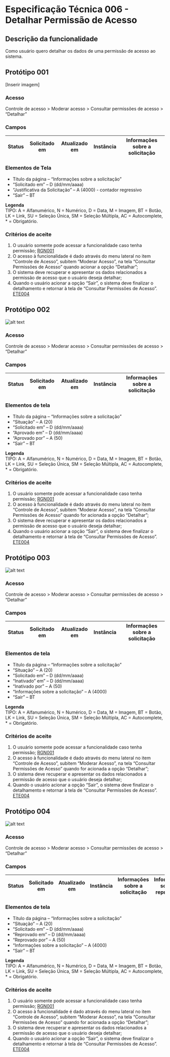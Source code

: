# Especificação Técnica 006 - Detalhar Permissão de Acesso

## Descrição da funcionalidade
Como usuário quero detalhar os dados de uma permissão de acesso ao sistema. 

## Protótipo 001
[Inserir imagem]<!-- ![alt text](../imagens/ete-006-prot-001.png) -->

### Acesso
Controle de acesso > Moderar acesso > Consultar permissões de acesso > “Detalhar”

### Campos

|Status|Solicitado em|Atualizado em|Instância|Informações sobre a solicitação|
|------|-------------|-------------|---------|-------------------------------|

### Elementos de Tela
* Título da página – “Informações sobre a solicitação” 
* “Solicitado em” – D (dd/mm/aaaa) 
* “Justificativa da Solicitação” – A (4000) - contador regressivo 
* “Sair” – BT 

**Legenda**  
TIPO: A = Alfanumérico, N = Numérico, D = Data, M = Imagem, BT = Botão, LK = Link, SU = Seleção Única, SM = Seleção Múltipla, AC = Autocomplete, * = Obrigatório. 

### Critérios de aceite 
1. O usuário somente pode acessar a funcionalidade caso tenha permissão; [RGN001](DocumentoDeRegrasv2.md#rgn001)
2. O acesso à funcionalidade é dado através do menu lateral no item “Controle de Acesso”, subitem “Moderar Acesso”, na tela “Consultar Permissões de Acesso” quando acionar a opção “Detalhar”;   
3. O sistema deve recuperar e apresentar os dados relacionados a permissão de acesso que o usuário deseja detalhar; 
4. Quando o usuário acionar a opção “Sair”, o sistema deve finalizar o detalhamento e retornar à tela de “Consultar Permissões de Acesso”. [ETE004](ETE004.md)

## Protótipo 002
![alt text](../imagens/ete-006-prot-002.png)

### Acesso
Controle de acesso > Moderar acesso > Consultar permissões de acesso > “Detalhar”

### Campos

|Status|Solicitado em|Atualizado em|Instância|Informações sobre a solicitação|
|------|-------------|-------------|---------|-------------------------------|

### Elementos de tela
* Título da página – “Informações sobre a solicitação” 
* “Situação” – A (20) 
* “Solicitado em” – D (dd/mm/aaaa) 
* “Aprovado em” – D (dd/mm/aaaa) 
* “Aprovado por” – A (50) 
* “Sair” – BT 

**Legenda**  
TIPO: A = Alfanumérico, N = Numérico, D = Data, M = Imagem, BT = Botão, LK = Link, SU = Seleção Única, SM = Seleção Múltipla, AC = Autocomplete, * = Obrigatório. 

### Critérios de aceite
1. O usuário somente pode acessar a funcionalidade caso tenha permissão; [RGN001](DocumentoDeRegrasv2.md#rgn001)
2. O acesso à funcionalidade é dado através do menu lateral no item “Controle de Acesso”, subitem “Moderar Acesso”, na tela “Consultar Permissões de Acesso” quando for acionada a opção “Detalhar”;   
3. O sistema deve recuperar e apresentar os dados relacionados a permissão de acesso que o usuário deseja detalhar; 
4. Quando o usuário acionar a opção “Sair”, o sistema deve finalizar o detalhamento e retornar à tela de “Consultar Permissões de Acesso”. [ETE004](ETE004.md) 

## Protótipo 003
![alt text](../imagens/ete-006-prot-003.png)

### Acesso
Controle de acesso > Moderar acesso > Consultar permissões de acesso > “Detalhar” 

### Campos
|Status|Solicitado em|Atualizado em|Instância|Informações sobre a solicitação|
|------|-------------|-------------|---------|-------------------------------|

### Elementos de tela
* Título da página – “Informações sobre a solicitação” 
* “Situação” – A (20) 
* “Solicitado em” – D (dd/mm/aaaa) 
* “Inativado” em” – D (dd/mm/aaaa) 
* “Inativado por” – A (50) 
* “Informações sobre a solicitação” – A (4000) 
* “Sair” – BT 

**Legenda**  
TIPO: A = Alfanumérico, N = Numérico, D = Data, M = Imagem, BT = Botão, LK = Link, SU = Seleção Única, SM = Seleção Múltipla, AC = Autocomplete, * = Obrigatório. 

### Critérios de aceite
1. O usuário somente pode acessar a funcionalidade caso tenha permissão; [RGN001](DocumentoDeRegrasv2.md#rgn001)
2. O acesso à funcionalidade é dado através do menu lateral no item “Controle de Acesso”, subitem “Moderar Acesso”, na tela “Consultar Permissões de Acesso” quando for acionada a opção “Detalhar”;   
3. O sistema deve recuperar e apresentar os dados relacionados a permissão de acesso que o usuário deseja detalhar; 
4. Quando o usuário acionar a opção “Sair”, o sistema deve finalizar o detalhamento e retornar à tela de “Consultar Permissões de Acesso”. [ETE004](ETE004.md) 

## Protótipo 004
![alt text](../imagens/ete-006-prot-004.png)

### Acesso
Controle de acesso > Moderar acesso > Consultar permissões de acesso > “Detalhar”

### Campos 
|Status|Solicitado em|Atualizado em|Instância|Informações sobre a solicitação|Informações sobre a reprovação|
|------|-------------|-------------|---------|-------------------------------|------------------------------|

### Elementos de tela
* Título da página – “Informações sobre a solicitação” 
* “Situação” – A (20) 
* “Solicitado em” – D (dd/mm/aaaa) 
* “Reprovado em” – D (dd/mm/aaaa) 
* “Reprovado por” – A (50) 
* “Informações sobre a solicitação” – A (4000) 
* “Sair” – BT 

**Legenda**  
TIPO: A = Alfanumérico, N = Numérico, D = Data, M = Imagem, BT = Botão, LK = Link, SU = Seleção Única, SM = Seleção Múltipla, AC = Autocomplete, * = Obrigatório. 

### Critérios de aceite
1. O usuário somente pode acessar a funcionalidade caso tenha permissão; [RGN001](DocumentoDeRegrasv2.md#rgn001)
2. O acesso à funcionalidade é dado através do menu lateral no item “Controle de Acesso”, subitem “Moderar Acesso”, na tela “Consultar Permissões de Acesso” quando for acionada a opção “Detalhar”;   
3. O sistema deve recuperar e apresentar os dados relacionados a permissão de acesso que o usuário deseja detalhar; 
4. Quando o usuário acionar a opção “Sair”, o sistema deve finalizar o detalhamento e retornar à tela de “Consultar Permissões de Acesso”. [ETE004](ETE004.md) 
